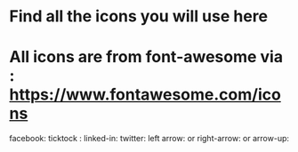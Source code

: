 # Find all the icons you will use here

# All icons are from font-awesome via : https://www.fontawesome.com/icons
<script src="https://kit.fontawesome.com/c33ca046a8.js" crossorigin="anonymous"></script>

facebook: <i class="fa-brands fa-facebook"></i> 
ticktock :<i class="fa-brands fa-tiktok"></i>
linked-in: <i class="fa-brands fa-linkedin-in"></i>
twitter: <i class="fa-brands fa-twitter"></i>
left arrow:<i class="fa-solid fa-circle-arrow-left"></i> or <i class="fa-regular fa-circle-arrow-left"></i>
right-arrow:<i class="fa-solid fa-circle-arrow-right"></i> or <i class="fa-regular fa-circle-arrow-right"></i>
arrow-up:<i class="fa-solid fa-arrow-up"></i>


